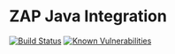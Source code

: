 # ZAP Java Integration

[![Build Status](https://travis-ci.org/ContinuousSecurityTooling/zap-java.svg?branch=master)](https://travis-ci.org/ContinuousSecurityTooling/zap-java)
[![Known Vulnerabilities](https://snyk.io/test/github/ContinuousSecurityTooling/zap-java/badge.svg)](https://snyk.io/test/github/ContinuousSecurityTooling/zap-java)